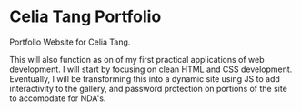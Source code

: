 # Celia Tang Portfolio

Portfolio Website for Celia Tang.

This will also function as on of my first practical applications of web development. I will start by focusing on clean HTML and CSS development. Eventually, I will be transforming this into a dynamic site using JS to add interactivity to the gallery, and password protection on portions of the site to accomodate for NDA's.
